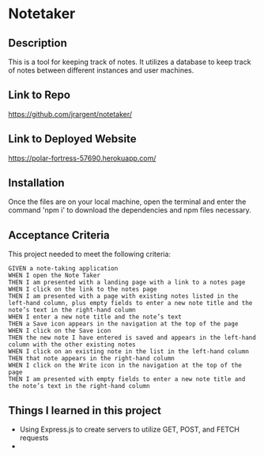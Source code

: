 # Notetaker

## Description

This is a tool for keeping track of notes. It utilizes a database to keep track of notes between different instances and user machines. 

## Link to Repo

https://github.com/jrargent/notetaker/

## Link to Deployed Website

https://polar-fortress-57690.herokuapp.com/

## Installation

Once the files are on your local machine, open the terminal and enter the command 'npm i' to download the dependencies and npm files necessary.


## Acceptance Criteria

This project needed to meet the following criteria:

```
GIVEN a note-taking application
WHEN I open the Note Taker
THEN I am presented with a landing page with a link to a notes page
WHEN I click on the link to the notes page
THEN I am presented with a page with existing notes listed in the left-hand column, plus empty fields to enter a new note title and the note’s text in the right-hand column
WHEN I enter a new note title and the note’s text
THEN a Save icon appears in the navigation at the top of the page
WHEN I click on the Save icon
THEN the new note I have entered is saved and appears in the left-hand column with the other existing notes
WHEN I click on an existing note in the list in the left-hand column
THEN that note appears in the right-hand column
WHEN I click on the Write icon in the navigation at the top of the page
THEN I am presented with empty fields to enter a new note title and the note’s text in the right-hand column
```

## Things I learned in this project
- Using Express.js to create servers to utilize GET, POST, and FETCH requests
- 
